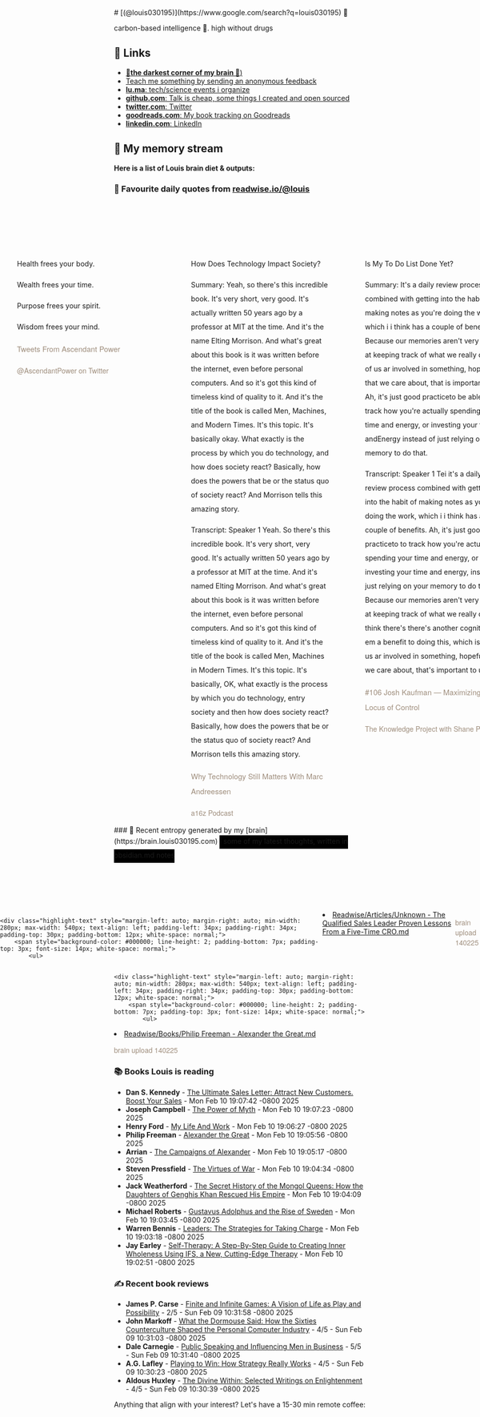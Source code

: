 <link rel="shortcut icon" href="/favicon.ico">
# [(@louis030195)](https://www.google.com/search?q=louis030195) 🤔

carbon-based intelligence 🐒. high without drugs

## 🔗 Links

- [**🌚the darkest corner of my brain 🧠**)](https://brain.louis030195.com)
- [Teach me something by sending an anonymous feedback](https://www.admonymous.co/louis030195)
- [**lu.ma**: tech/science events i organize](https://lu.ma/u/louis030195/events?past=1)
- [**github.com**: Talk is cheap, some things I created and open sourced](https://github.com/louis030195)
- [**twitter.com**: Twitter](https://twitter.com/@louis030195)
- [**goodreads.com**: My book tracking on Goodreads](https://www.goodreads.com/user/show/103091881-louis-beaumont)
- [**linkedin.com**: LinkedIn](https://www.linkedin.com/in/louis030195)

## 🌊 My memory stream

**Here is a list of Louis brain diet & outputs:**

### 👋 Favourite daily quotes from [readwise.io/@louis](https://readwise.io/@louis)
<div class="some-highlights" style="display: flex;
  margin-left: -50vw;
  left: 50%;
  overflow-x: scroll;
  width: 100vw;
  position: relative; margin-top: 6rem;">
<div class="highlight-text" style="margin-left: auto; margin-right: auto; min-width: 280px; max-width: 540px; text-align: left; padding-left: 34px; padding-right: 34px; padding-top: 30px; padding-bottom: 12px; white-space: normal;">
<span style="background-color: transparent; line-height: 2; padding-bottom: 7px; padding-top: 3px; font-size: 14px; white-space: normal;">
          Health frees your body.

Wealth frees your time.

Purpose frees your spirit.

Wisdom frees your mind.
        </span>
<div style="font-family: Helvetica, Arial, sans-serif;">
<div style='font-size: 14px; margin-bottom: 0; margin-top: 10px; font-family: "Raleway", "HelveticaNeue", "Helvetica Neue", Helvetica, Arial, sans-serif; white-space: normal; font-display: swap;'>
<p style="margin-bottom: 0; font-size: 15px; margin-bottom: 2px; color: #9f8e7d">Tweets From Ascendant Power</p>
<p style="margin-bottom: 0; color: #9f8e7d">@AscendantPower on Twitter</p>
</div>
</div>
</div>
<div class="highlight-text" style="margin-left: auto; margin-right: auto; min-width: 280px; max-width: 540px; text-align: left; padding-left: 34px; padding-right: 34px; padding-top: 30px; padding-bottom: 12px; white-space: normal;">
<span style="background-color: transparent; line-height: 2; padding-bottom: 7px; padding-top: 3px; font-size: 14px; white-space: normal;">
          How Does Technology Impact Society?

Summary:
Yeah, so there's this incredible book. It's very short, very good. It's actually written 50 years ago by a professor at MIT at the time. And it's the name Elting Morrison. And what's great about this book is it was written before the internet, even before personal computers. And so it's got this kind of timeless kind of quality to it. And it's the title of the book is called Men, Machines, and Modern Times. It's this topic. It's basically okay. What exactly is the process by which you do technology, and how does society react? Basically, how does the powers that be or the status quo of society react? And Morrison tells this amazing story.

Transcript:
Speaker 1
Yeah. So there's this incredible book. It's very short, very good. It's actually written 50 years ago by a professor at MIT at the time. And it's named Elting Morrison. And what's great about this book is it was written before the internet, even before personal computers. And so it's got this kind of timeless kind of quality to it. And it's the title of the book is called Men, Machines in Modern Times. It's this topic. It's basically, OK, what exactly is the process by which you do technology, entry society and then how does society react? Basically, how does the powers that be or the status quo of society react? And Morrison tells this amazing story.
        </span>
<div style="font-family: Helvetica, Arial, sans-serif;">
<div style='font-size: 14px; margin-bottom: 0; margin-top: 10px; font-family: "Raleway", "HelveticaNeue", "Helvetica Neue", Helvetica, Arial, sans-serif; white-space: normal; font-display: swap;'>
<p style="margin-bottom: 0; font-size: 15px; margin-bottom: 2px; color: #9f8e7d">Why Technology Still Matters With Marc Andreessen</p>
<p style="margin-bottom: 0; color: #9f8e7d">a16z Podcast</p>
</div>
</div>
</div>
<div class="highlight-text" style="margin-left: auto; margin-right: auto; min-width: 280px; max-width: 540px; text-align: left; padding-left: 34px; padding-right: 34px; padding-top: 30px; padding-bottom: 12px; white-space: normal;">
<span style="background-color: transparent; line-height: 2; padding-bottom: 7px; padding-top: 3px; font-size: 14px; white-space: normal;">
          Is My To Do List Done Yet?

Summary:
It's a daily review process combined with getting into the habit of making notes as you're doing the work, which i i think has a couple of benefits. Because our memories aren't very good at keeping track of what we really do. All of us ar involved in something, hopefully that we care about, that is important to us. Ah, it's just good practiceto be able to track how you're actually spending your time and energy, or investing your time andEnergy instead of just relying on your memory to do that.

Transcript:
Speaker 1
Tei it's a daily review process combined with getting into the habit of making notes as you're doing the work, which i i think has a couple of benefits. Ah, it's just good practiceto to track how you're actually spending your time and energy, or investing your time and energy, instead of just relying on your memory to do that. Because our memories aren't very good at keeping track of what we really do. I think there's there's another cognitive and em a benefit to doing this, which is all of us ar involved in something, hopefully that we care about, that's important to us.
        </span>
<div style="font-family: Helvetica, Arial, sans-serif;">
<div style='font-size: 14px; margin-bottom: 0; margin-top: 10px; font-family: "Raleway", "HelveticaNeue", "Helvetica Neue", Helvetica, Arial, sans-serif; white-space: normal; font-display: swap;'>
<p style="margin-bottom: 0; font-size: 15px; margin-bottom: 2px; color: #9f8e7d">#106 Josh Kaufman —  Maximizing Our Locus of Control</p>
<p style="margin-bottom: 0; color: #9f8e7d">The Knowledge Project with Shane Parrish</p>
</div>
</div>
</div>
</div>
### 🧠 Recent entropy generated by my [brain](https://brain.louis030195.com)
<span style="background-color: #000000; line-height: 2; padding-bottom: 7px; padding-top: 3px; font-size: 14px; white-space: normal;">
    ℹ️ some of my latest thoughts, written in obsidian.md notes
</span>
<div class="some-highlights" style="display: flex;
    margin-left: -50vw;
    left: 50%;
    overflow-x: scroll;
    width: 100vw;
    position: relative; margin-top: 6rem;">
    
    <div class="highlight-text" style="margin-left: auto; margin-right: auto; min-width: 280px; max-width: 540px; text-align: left; padding-left: 34px; padding-right: 34px; padding-top: 30px; padding-bottom: 12px; white-space: normal;">
        <span style="background-color: #000000; line-height: 2; padding-bottom: 7px; padding-top: 3px; font-size: 14px; white-space: normal;">
            <ul>
<li><a href="https://brain.louis030195.com/Readwise/Articles/Unknown%20-%20The%20Qualified%20Sales%20Leader%20Proven%20Lessons%20From%20a%20Five-Time%20CRO.md">Readwise/Articles/Unknown - The Qualified Sales Leader Proven Lessons From a Five-Time CRO.md</a></li>
            </ul>
        </span>
        <div style="font-family: Helvetica, Arial, sans-serif;">
            <div style='font-size: 14px; margin-bottom: 0; margin-top: 10px; font-family: "Raleway", "HelveticaNeue", "Helvetica Neue", Helvetica, Arial, sans-serif; white-space: normal; font-display: swap;'>
                <p style="margin-bottom: 0; color: #9f8e7d">brain upload 140225</p>
            </div>
        </div>
    </div>
    

    <div class="highlight-text" style="margin-left: auto; margin-right: auto; min-width: 280px; max-width: 540px; text-align: left; padding-left: 34px; padding-right: 34px; padding-top: 30px; padding-bottom: 12px; white-space: normal;">
        <span style="background-color: #000000; line-height: 2; padding-bottom: 7px; padding-top: 3px; font-size: 14px; white-space: normal;">
            <ul>
<li><a href="https://brain.louis030195.com/Readwise/Books/Philip%20Freeman%20-%20Alexander%20the%20Great.md">Readwise/Books/Philip Freeman - Alexander the Great.md</a></li>
            </ul>
        </span>
        <div style="font-family: Helvetica, Arial, sans-serif;">
            <div style='font-size: 14px; margin-bottom: 0; margin-top: 10px; font-family: "Raleway", "HelveticaNeue", "Helvetica Neue", Helvetica, Arial, sans-serif; white-space: normal; font-display: swap;'>
                <p style="margin-bottom: 0; color: #9f8e7d">brain upload 140225</p>
            </div>
        </div>
    </div>
    
</div>


### 📚 Books Louis is reading

-   **Dan S. Kennedy**  - [The Ultimate Sales Letter: Attract New Customers. Boost Your Sales](https://www.goodreads.com/book/show/112466.The_Ultimate_Sales_Letter) - Mon Feb 10 19:07:42 -0800 2025
-   **Joseph Campbell**  - [The Power of Myth](https://www.goodreads.com/book/show/35519.The_Power_of_Myth) - Mon Feb 10 19:07:23 -0800 2025
-   **Henry Ford**  - [My Life And Work](https://www.goodreads.com/book/show/1122054.My_Life_And_Work) - Mon Feb 10 19:06:27 -0800 2025
-   **Philip Freeman**  - [Alexander the Great](https://www.goodreads.com/book/show/7841459-alexander-the-great) - Mon Feb 10 19:05:56 -0800 2025
-   **Arrian**  - [The Campaigns of Alexander](https://www.goodreads.com/book/show/862639.The_Campaigns_of_Alexander) - Mon Feb 10 19:05:17 -0800 2025
-   **Steven Pressfield**  - [The Virtues of War](https://www.goodreads.com/book/show/1316.The_Virtues_of_War) - Mon Feb 10 19:04:34 -0800 2025
-   **Jack Weatherford**  - [The Secret History of the Mongol Queens: How the Daughters of Genghis Khan Rescued His Empire](https://www.goodreads.com/book/show/6648001-the-secret-history-of-the-mongol-queens) - Mon Feb 10 19:04:09 -0800 2025
-   **Michael   Roberts**  - [Gustavus Adolphus and the Rise of Sweden](https://www.goodreads.com/book/show/2226087.Gustavus_Adolphus_and_the_Rise_of_Sweden) - Mon Feb 10 19:03:45 -0800 2025
-   **Warren Bennis**  - [Leaders: The Strategies for Taking Charge](https://www.goodreads.com/book/show/355023.Leaders) - Mon Feb 10 19:03:18 -0800 2025
-   **Jay Earley**  - [Self-Therapy: A Step-By-Step Guide to Creating Inner Wholeness Using IFS, a New, Cutting-Edge Therapy](https://www.goodreads.com/book/show/6969927-self-therapy) - Mon Feb 10 19:02:51 -0800 2025

### ✍ Recent book reviews

-   **James P. Carse**  - [Finite and Infinite Games: A Vision of Life as Play and Possibility](https://www.goodreads.com/book/show/189989.Finite_and_Infinite_Games) - 2/5 - Sun Feb 09 10:31:58 -0800 2025
-   **John Markoff**  - [What the Dormouse Said: How the Sixties Counterculture Shaped the Personal Computer Industry](https://www.goodreads.com/book/show/725789.What_the_Dormouse_Said) - 4/5 - Sun Feb 09 10:31:03 -0800 2025
-   **Dale Carnegie**  - [Public Speaking and Influencing Men in Business](https://www.goodreads.com/book/show/331708.Public_Speaking_and_Influencing_Men_in_Business) - 5/5 - Sun Feb 09 10:31:40 -0800 2025
-   **A.G. Lafley**  - [Playing to Win: How Strategy Really Works](https://www.goodreads.com/book/show/13586928-playing-to-win) - 4/5 - Sun Feb 09 10:30:23 -0800 2025
-   **Aldous Huxley**  - [The Divine Within: Selected Writings on Enlightenment](https://www.goodreads.com/book/show/16065661-the-divine-within) - 4/5 - Sun Feb 09 10:30:39 -0800 2025

Anything that align with your interest? Let's have a 15-30 min remote coffee:


<div style="width:100%;height:100%;overflow:scroll" id="my-cal-inline"></div>
<script type="text/javascript">
  (function (C, A, L) { let p = function (a, ar) { a.q.push(ar); }; let d = C.document; C.Cal = C.Cal || function () { let cal = C.Cal; let ar = arguments; if (!cal.loaded) { cal.ns = {}; cal.q = cal.q || []; d.head.appendChild(d.createElement("script")).src = A; cal.loaded = true; } if (ar[0] === L) { const api = function () { p(api, arguments); }; const namespace = ar[1]; api.q = api.q || []; typeof namespace === "string" ? (cal.ns[namespace] = api) && p(api, ar) : p(cal, ar); return; } p(cal, ar); }; })(window, "https://app.cal.com/embed/embed.js", "init");
Cal("init", "cof", {origin:"https://cal.com"});

  Cal.ns.cof("inline", {
	elementOrSelector:"#my-cal-inline",
	calLink: "louis030195/cof",
	layout: "month_view"
  });
  
  Cal.ns.cof("ui", {"styles":{"branding":{"brandColor":"#000000"}},"hideEventTypeDetails":false,"layout":"month_view"});
  </script>
  
